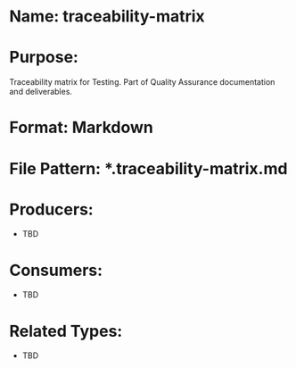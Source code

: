 # Name: traceability-matrix

# Purpose:
Traceability matrix for Testing. Part of Quality Assurance documentation and deliverables.

# Format: Markdown

# File Pattern: *.traceability-matrix.md

# Producers:
- TBD

# Consumers:
- TBD

# Related Types:
- TBD
